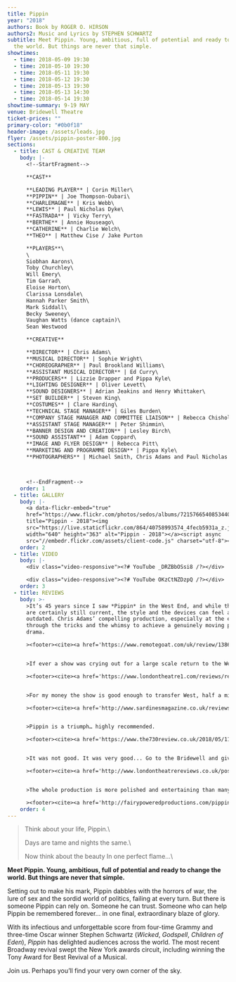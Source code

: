 ```yaml
---
title: Pippin
year: "2018"
authors: Book by ROGER O. HIRSON
authors2: Music and Lyrics by STEPHEN SCHWARTZ
subtitle: Meet Pippin. Young, ambitious, full of potential and ready to change
  the world. But things are never that simple.
showtimes:
  - time: 2018-05-09 19:30
  - time: 2018-05-10 19:30
  - time: 2018-05-11 19:30
  - time: 2018-05-12 19:30
  - time: 2018-05-13 19:30
  - time: 2018-05-13 14:30
  - time: 2018-05-14 19:30
showtime-summary: 9-19 MAY
venue: Bridewell Theatre
ticket-prices: ""
primary-color: "#0b0f18"
header-image: /assets/leads.jpg
flyer: /assets/pippin-poster-800.jpg
sections:
  - title: CAST & CREATIVE TEAM
    body: |-
      <!--StartFragment-->

      **CAST**

      **LEADING PLAYER** | Corin Miller\
      **PIPPIN** | Joe Thompson-Oubari\
      **CHARLEMAGNE** | Kris Webb\
      **LEWIS** | Paul Nicholas Dyke\
      **FASTRADA** | Vicky Terry\
      **BERTHE** | Annie Houseago\
      **CATHERINE** | Charlie Welch\
      **THEO** | Matthew Cise / Jake Purton

      **PLAYERS**\
      \
      Siobhan Aarons\
      Toby Churchley\
      Will Emery\
      Tim Garrad\
      Eloise Horton\
      Clarissa Lonsdale\
      Hannah Parker Smith\
      Mark Siddall\
      Becky Sweeney\
      Vaughan Watts (dance captain)\
      Sean Westwood

      **CREATIVE**

      **DIRECTOR** | Chris Adams\
      **MUSICAL DIRECTOR** | Sophie Wright\
      **CHOREOGRAPHER** | Paul Brookland Williams\
      **ASSISTANT MUSICAL DIRECTOR** | Ed Curry\
      **PRODUCERS** | Lizzie Drapper and Pippa Kyle\
      **LIGHTING DESIGNER** | Oliver Levett\
      **SOUND DESIGNERS** | Adrian Jeakins and Henry Whittaker\
      **SET BUILDER** | Steven King\
      **COSTUMES** | Clare Harding\
      **TECHNICAL STAGE MANAGER** | Giles Burden\
      **COMPANY STAGE MANAGER AND COMMITTEE LIAISON** | Rebecca Chisholm\
      **ASSISTANT STAGE MANAGER** | Peter Shimmin\
      **BANNER DESIGN AND CREATION** | Lesley Birch\
      **SOUND ASSISTANT** | Adam Coppard\
      **IMAGE AND FLYER DESIGN** | Rebecca Pitt\
      **MARKETING AND PROGRAMME DESIGN** | Pippa Kyle\
      **PHOTOGRAPHERS** | Michael Smith, Chris Adams and Paul Nicholas Dyke



      <!--EndFragment-->
    order: 1
  - title: GALLERY
    body: |-
      <a data-flickr-embed="true"
      href="https://www.flickr.com/photos/sedos/albums/72157665408534407"
      title="Pippin - 2018"><img
      src="https://live.staticflickr.com/864/40758993574_4fecb5931a_z.jpg"
      width="640" height="363" alt="Pippin - 2018"></a><script async
      src="//embedr.flickr.com/assets/client-code.js" charset="utf-8"></script>
    order: 2
  - title: VIDEO
    body: |-
      <div class="video-responsive"><?# YouTube _DRZBbOSsi8 /?></div>

      <div class="video-responsive"><?# YouTube OKzCtNZDzpQ /?></div>      
    order: 3
  - title: REVIEWS
    body: >-
      >It’s 45 years since I saw *Pippin* in the West End, and while the themes
      are certainly still current, the style and the devices can feel a little
      outdated. Chris Adams’ compelling production, especially at the end, cuts
      through the tricks and the whimsy to achieve a genuinely moving piece of
      drama.

      ><footer><cite><a href='https://www.remotegoat.com/uk/review/13861/deliciously-dark-stephen-schwartz-revival/'>Pippin, 2018, Remote Goat</a></cite></footer>


      >If ever a show was crying out for a large scale return to the West End, then Pippin is the one and, my advice is to all the members of Sedos, give up the day jobs and take it there.

      ><footer><cite><a href='https://www.londontheatre1.com/reviews/review-pippin-returns-the-bridewell-theatre-london/'>Pippin, 2018, London Theatre 1 (*****)</a></cite></footer>


      >For my money the show is good enough to transfer West, half a mile up the road. Certainly, many of the cast could have a second string to their bows in the commercial theatre any time they wanted.

      ><footer><cite><a href='http://www.sardinesmagazine.co.uk/reviews/review.php?REVIEW-Sedos-Pippin-&reviewsID=3204'>Pippin, 2018, Sardines (*****)</a></cite></footer>


      >Pippin is a triumph… highly recommended.

      ><footer><cite><a href='https://www.the730review.co.uk/2018/05/11/pippin-sedos-review/'>Pippin, 2018, The 730 Review (****)</a></cite></footer>


      >It was not good. It was very good... Go to the Bridewell and give some support to these guys. They deserve it!

      ><footer><cite><a href='http://www.londontheatrereviews.co.uk/post.cfm?p=303'>Pippin, 2018, London Theatre Reviews (****)</a></cite></footer>


      >The whole production is more polished and entertaining than many professional shows… In the hands of Sedos, Pippin is a gem of a musical.

      ><footer><cite><a href='http://fairypoweredproductions.com/pippin-review/'>Pippin, 2018, Fairy Powered Productions (****)</a></cite></footer>
    order: 4
---
```

> Think about your life, Pippin.\
>
> Days are tame and nights the same.\
>
> Now think about the beauty In one perfect flame…\

**Meet Pippin. Young, ambitious, full of potential and ready to change the world. But things are never that simple.**

Setting out to make his mark, Pippin dabbles with the horrors of war, the lure of sex and the sordid world of politics, failing at every turn. But there is someone Pippin can rely on. Someone he can trust. Someone who can help Pippin be remembered forever… in one final, extraordinary blaze of glory.

With its infectious and unforgettable score from four-time Grammy and three-time Oscar winner Stephen Schwartz (*Wicked*, *Godspell*, *Children of Eden*), *Pippin* has delighted audiences across the world. The most recent Broadway revival swept the New York awards circuit, including winning the Tony Award for Best Revival of a Musical.

Join us. Perhaps you’ll find your very own corner of the sky.